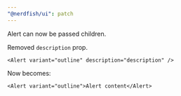 ```yaml
---
"@nerdfish/ui": patch
---
```


Alert can now be passed children.

Removed `description` prop.

```tsx
<Alert variant="outline" description="description" />
```

Now becomes:

```tsx
<Alert variant="outline">Alert content</Alert>
```
